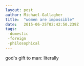 ```yaml
---
layout: post 
author: Michael-Gallagher 
title:  "women are impossible" 
date:   2015-06-25T02:42:50.239Z 
tags: 
 -domestic
 -foreign
 -philosophical
---
```


god's gift to man: literally